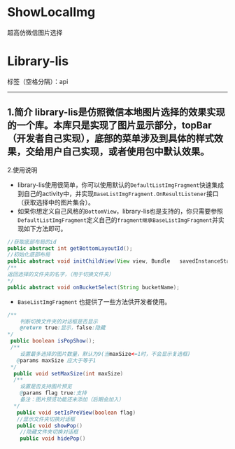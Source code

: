 # ShowLocalImg
超高仿微信图片选择


# Library-lis

标签（空格分隔）：api

---

1.简介
 library-lis是仿照微信本地图片选择的效果实现的一个库。本库只是实现了图片显示部分，topBar（开发者自己实现），底部的菜单涉及到具体的样式效果，交给用户自己实现，或者使用包中默认效果。
 ---
2.使用说明 

* library-lis使用很简单，你可以使用默认的`DefaultListImgFragment`快速集成到自己的activity中，并实现`BaseListImgFragment.OnResultListener`接口（获取选择中的图片集合）。
*  如果你想定义自己风格的`BottomView`，library-lis也是支持的，你只需要参照`DefaultListImgFragment`定义自己的`fragment继承BaseListImgFragment`并实现如下方法即可。

```java
//获取底部布局的id
public abstract int getBottomLayoutId();
//初始化底部布局
public abstract void initChildView(View view, Bundle   savedInstanceState);
/**
返回选择的文件夹的名字，（用于切换文件夹）
*/
public abstract void onBucketSelect(String bucketName);
```

* `BaseListImgFragment` 也提供了一些方法供开发者使用。

```java
/**
    判断切换文件夹的对话框是否显示
    @return true:显示，false:隐藏
*/
 public boolean isPopShow();
 /**
    设置最多选择的图片数量，默认为9(当maxSize<=1时，不会显示复选框)
   @params maxSize 应大于等于1
 */
  public void setMaxSize(int maxSize)
  /**
    设置是否支持图片预览
    @params flag true:支持
    备注：图片预览功能还未添加（后期会加入）
  */
   public void setIsPreView(boolean flag)
   //显示文件夹切换对话框
   public void showPop()
    //隐藏文件夹切换对话框
    public void hidePop()
```



 





